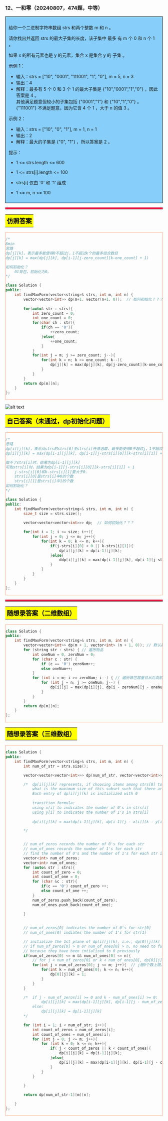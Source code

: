 ### 12、一和零（20240807，474题，中等）
<div style="border: 1px solid black; padding: 10px; background-color: LightSkyBlue;">

给你一个二进制字符串数组 strs 和两个整数 m 和 n 。

请你找出并返回 strs 的最大子集的长度，该子集中 最多 有 m 个 0 和 n 个 1 。

如果 x 的所有元素也是 y 的元素，集合 x 是集合 y 的 子集 。

 

示例 1：

- 输入：strs = ["10", "0001", "111001", "1", "0"], m = 5, n = 3
- 输出：4
- 解释：最多有 5 个 0 和 3 个 1 的最大子集是 {"10","0001","1","0"} ，因此答案是 4 。  
其他满足题意但较小的子集包括 {"0001","1"} 和 {"10","1","0"} 。{"111001"} 不满足题意，因为它含 4 个 1 ，大于 n 的值 3 。

示例 2：

- 输入：strs = ["10", "0", "1"], m = 1, n = 1
- 输出：2
- 解释：最大的子集是 {"0", "1"} ，所以答案是 2 。
 

提示：

- 1 <= strs.length <= 600
- 1 <= strs[i].length <= 100
- strs[i] 仅由 '0' 和 '1' 组成
- 1 <= m, n <= 100

  </p>
</div>

<hr style="border-top: 5px solid #DC143C;">
<table>
  <tr>
    <td bgcolor="Yellow" style="padding: 5px; border: 0px solid black;">
      <span style="font-weight: bold; font-size: 20px;color: black;">
      仿照答案 
      </span>
    </td>
  </tr>
</table>
<div style="padding: 0px; border: 1.5px solid LightSalmon; margin-bottom: 10px;">

```C++ {.line-numbers}
/*
8min
思路
dp[j][k]，表示最多能使得0不超过j，1不超过k个的最多组合数目
dp[j][k] = max(dp[j][k], dp[i-1][j-zero_count][k-one_count] + 1)

如何初始化？
    01背包，初始化为0。
*/

class Solution {
public:
    int findMaxForm(vector<string>& strs, int m, int n) {        
        vector<vector<int>> dp(m+1, vector(n+1, 0));  // 如何初始化？？？
        
        for(auto& str : strs){
            int zero_count = 0;
            int one_count = 0;
            for(char ch : str){
                if(ch == '0'){
                    ++zero_count;
                }else{
                    ++one_count;
                }
            }
            for(int j = m; j >= zero_count; j--){
                for(int k = n; k >= one_count; k--){
                    dp[j][k] = max(dp[j][k], dp[j-zero_count][k-one_count] + 1);
                }       
            }
        }
        return dp[m][n];
    }
};
```

</div>

![alt text](image/ed7fbf299482d63111246cc1d16b040.png)

<table>
  <tr>
    <td bgcolor="Yellow" style="padding: 5px; border: 0px solid black;">
      <span style="font-weight: bold; font-size: 20px;color: black;">
      自己答案（未通过，dp初始化问题）
      </span>
    </td>
  </tr>
</table>

<div style="padding: 0px; border: 1.5px solid LightSalmon; margin-bottom: 10px">

```C++ {.line-numbers}
/*
思路
dp[i][j][k]，表示从strs的strs[0]至strs[i]任意选取，最多能使得0不超过j，1不超过k个的最多组合
dp[i][j][k] = max(dp[i-1][j][k], dp[i-1][j-strs[i][0]][k-strs[i][1]] + 1)

取不了strs[i]时，结果为dp[i-1][j][k]
可取strs[i]时，结果为dp[i-1][j-strs[i][0]][k-strs[i][1]] + 1
    j-strs[i][0]和k-strs[i][1]要大于0.
    strs[i][0]是strs[i]中0的个数
    strs[i][1]是strs[i]中1的个数
如何初始化？
*/

class Solution {
public:
    int findMaxForm(vector<string>& strs, int m, int n) {
        size_t size = strs.size();
        
        vector<vector<vector<int>>> dp;  // 如何初始化？？？

        for(int i = 1; i <= size; i++){
            for(int j = 0; j <= m; j++){
                for(int k = 0; k <= n; k++){
                    if(j-strs[i][0] < 0 || k-strs[i][1]){
                        dp[i][j][k] = dp[i-1][j][k];
                    }else{
                        ddp[i][j][k] = max(dp[i-1][j][k], dp[i-1][j-strs[i][0]][k-strs[i][1]] + 1);
                    }
                }       
            }
        }
    }
};
```
</div>

<hr style="border-top: 5px solid #DC143C;">

<table>
  <tr>
    <td bgcolor="Yellow" style="padding: 5px; border: 0px solid black;">
      <span style="font-weight: bold; font-size: 20px;color: black;">
      随想录答案（二维数组）
      </span>
    </td>
  </tr>
</table>

<div style="padding: 0px; border: 1.5px solid LightSalmon; margin-bottom: 10px">

```C++ {.line-numbers}
class Solution {
public:
    int findMaxForm(vector<string>& strs, int m, int n) {
        vector<vector<int>> dp(m + 1, vector<int> (n + 1, 0)); // 默认初始化0
        for (string str : strs) { // 遍历物品
            int oneNum = 0, zeroNum = 0;
            for (char c : str) {
                if (c == '0') zeroNum++;
                else oneNum++;
            }
            for (int i = m; i >= zeroNum; i--) { // 遍历背包容量且从后向前遍历！
                for (int j = n; j >= oneNum; j--) {
                    dp[i][j] = max(dp[i][j], dp[i - zeroNum][j - oneNum] + 1);
                }
            }
        }
        return dp[m][n];
    }
};
```
</div>

<table>
  <tr>
    <td bgcolor="Yellow" style="padding: 5px; border: 0px solid black;">
      <span style="font-weight: bold; font-size: 20px;color: black;">
      随想录答案（三维数组）
      </span>
    </td>
  </tr>
</table>

<div style="padding: 0px; border: 1.5px solid LightSalmon; margin-bottom: 10px">

```C++ {.line-numbers}
class Solution {
public:
    int findMaxForm(vector<string>& strs, int m, int n) {
        int num_of_str = strs.size();

		vector<vector<vector<int>>> dp(num_of_str, vector<vector<int>>(m + 1,vector<int>(n + 1, 0)));

		/* 	dp[i][j][k] represents, if choosing items among strs[0] to strs[i] to form a subset, 
			what is the maximum size of this subset such that there are no more than m 0's and n 1's in this subset. 
			Each entry of dp[i][j][k] is initialized with 0
			
			transition formula:
			using x[i] to indicates the number of 0's in strs[i]
			using y[i] to indicates the number of 1's in strs[i]
			
			dp[i][j][k] = max(dp[i-1][j][k], dp[i-1][j - x[i]][k - y[i]] + 1)

		*/


		// num_of_zeros records the number of 0's for each str
		// num_of_ones records the number of 1's for each str
		// find the number of 0's and the number of 1's for each str in strs
		vector<int> num_of_zeros;
		vector<int> num_of_ones;
		for (auto& str : strs){
			int count_of_zero = 0;
			int count_of_one = 0;
			for (char &c : str){
				if(c == '0') count_of_zero ++;
				else count_of_one ++;
			}
			num_of_zeros.push_back(count_of_zero);
			num_of_ones.push_back(count_of_one);
			
		}

		
		// num_of_zeros[0] indicates the number of 0's for str[0]
		// num_of_ones[0] indiates the number of 1's for str[1]

		// initialize the 1st plane of dp[i][j][k], i.e., dp[0][j][k]
		// if num_of_zeros[0] > m or num_of_ones[0] > n, no need to further initialize dp[0][j][k], 
		// because they have been intialized to 0 previously
		if(num_of_zeros[0] <= m && num_of_ones[0] <= n){
			// for j < num_of_zeros[0] or k < num_of_ones[0], dp[0][j][k] = 0
			for(int j = num_of_zeros[0]; j <= m; j++){  // j是0个数上限，num_of_zeros[0]是strs[0]字符串中0的个数count_zero，j < count_zero的部分，说明第一个字符串strs[0]不能取，与开始的初始化为0重合。m > j > count_zero的部分,strs[0]可取，为1个字符串长度，所以初始化为1
				for(int k = num_of_ones[0]; k <= n; k++){
					dp[0][j][k] = 1;
				}
			}
		}

		/*	if j - num_of_zeros[i] >= 0 and k - num_of_ones[i] >= 0:
				dp[i][j][k] = max(dp[i-1][j][k], dp[i-1][j - num_of_zeros[i]][k - num_of_ones[i]] + 1)  
			else:
				dp[i][j][k] = dp[i-1][j][k]
		*/

		for (int i = 1; i < num_of_str; i++){
			int count_of_zeros = num_of_zeros[i];
			int count_of_ones = num_of_ones[i]; 
			for (int j = 0; j <= m; j++){
				for (int k = 0; k <= n; k++){
					if( j < count_of_zeros || k < count_of_ones){
						dp[i][j][k] = dp[i-1][j][k];
					}else{
						dp[i][j][k] = max(dp[i-1][j][k], dp[i-1][j - count_of_zeros][k - count_of_ones] + 1);
					}
				}
			}
			
		}

		return dp[num_of_str-1][m][n];

    }
};
```
</div>
